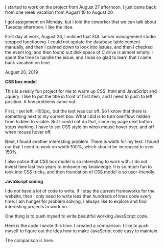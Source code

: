 
I started to work on the project from August 27 afternoon. I just came back from one week vacation from August 10 to August 20. 

I got assignment on Monday, but I told the coworker that we can talk about Tuesday afternoon. I like the idea. 

First day at work, August 26, I noticed that SQL server management studio stopped functioning. I could not update the database table content manually, and then I calmed down to look into issues, and then I checked the event log, and then found out disk space of C drive is almost empty. I spent the time to handle the issue, and I was so glad to learn that I came back vacation on time. 

August 20, 2019<br>

**CSS box model** <br>

This is a really fun project for me to warm up CSS, html and JavaScript and Jquery. I like to put the title in front of first item, and I need to push to left position. A few problems came out. 

First, I set left: -100px;, but the text was cut off. So I know that there is something next to my current box. What I did is to turn overflow: hidden from hidden to visible. But I could not do that, since my page next button stops working. I have to set CSS style on when mouse hover over, and off when mouse hover off. 

Next, I found another interesting problem. There is width for my text. I found out that I need to work on width:100%, which should be increased to over 150%. 

I also notice that CSS box model is so interesting to work with. I do not invest time last two years to enhance my knowledge. It is so much fun to look into CSS tricks, and then foundation of CSS model is so user-friendly. 


**JavaScript coding**<br>

I do not have a lot of code to write. If I stay the current frameworks for the website, then I only need to write less than hundreds of lines code every time. I am hunger for problem solving, I always like to explore and find interesting projects to work on. 

One thing is to push myself to write beautiful working JavaScript code. 

Here is the code I wrote this time. I created a comparison. I like to push myself to figure out the idea how to make JavaScript code easy to maintain. 

The comparison is here. 

